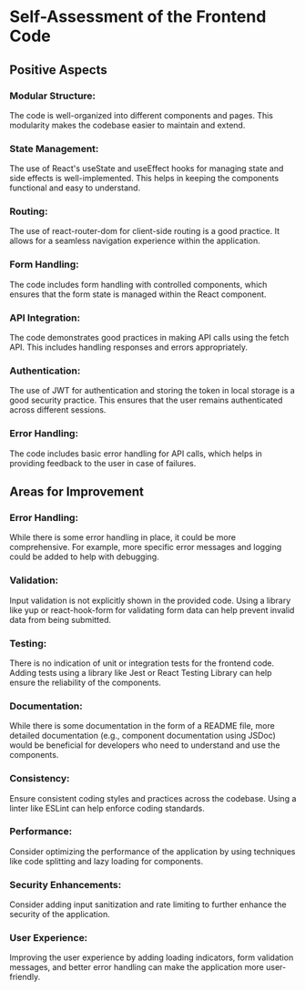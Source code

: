 # Self-Assessment of the Frontend Code

## Positive Aspects

### Modular Structure:
The code is well-organized into different components and pages. This modularity makes the codebase easier to maintain and extend.

### State Management:
The use of React's useState and useEffect hooks for managing state and side effects is well-implemented. This helps in keeping the components functional and easy to understand.

### Routing:
The use of react-router-dom for client-side routing is a good practice. It allows for a seamless navigation experience within the application.

### Form Handling:
The code includes form handling with controlled components, which ensures that the form state is managed within the React component.

### API Integration:
The code demonstrates good practices in making API calls using the fetch API. This includes handling responses and errors appropriately.

### Authentication:
The use of JWT for authentication and storing the token in local storage is a good security practice. This ensures that the user remains authenticated across different sessions.

### Error Handling:
The code includes basic error handling for API calls, which helps in providing feedback to the user in case of failures.

## Areas for Improvement

### Error Handling:
While there is some error handling in place, it could be more comprehensive. For example, more specific error messages and logging could be added to help with debugging.

### Validation:
Input validation is not explicitly shown in the provided code. Using a library like yup or react-hook-form for validating form data can help prevent invalid data from being submitted.

### Testing:
There is no indication of unit or integration tests for the frontend code. Adding tests using a library like Jest or React Testing Library can help ensure the reliability of the components.

### Documentation:
While there is some documentation in the form of a README file, more detailed documentation (e.g., component documentation using JSDoc) would be beneficial for developers who need to understand and use the components.

### Consistency:
Ensure consistent coding styles and practices across the codebase. Using a linter like ESLint can help enforce coding standards.

### Performance:
Consider optimizing the performance of the application by using techniques like code splitting and lazy loading for components.

### Security Enhancements:
Consider adding input sanitization and rate limiting to further enhance the security of the application.

### User Experience:
Improving the user experience by adding loading indicators, form validation messages, and better error handling can make the application more user-friendly.
